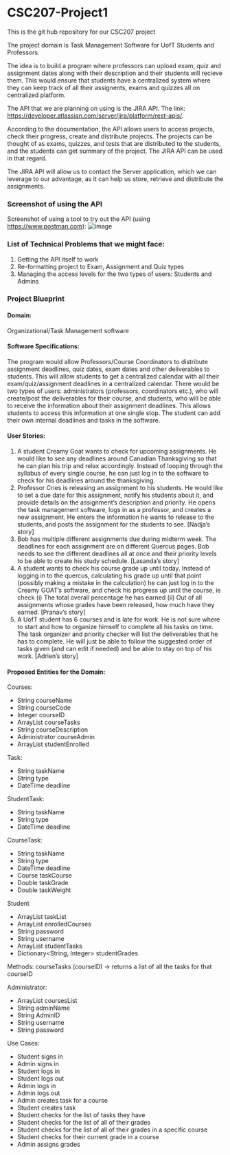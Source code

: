 # CSC207-Project1
This is the git hub repository for our CSC207 project

The project domain is Task Management Software for UofT Students and Professors.

The idea is to build a program where professors can upload exam, quiz and assignment dates along with their description and their students will recieve them. This would ensure that students have a centralized system where they can keep track of all their assignents, exams and quizzes all on centralized platform.

The API that we are planning on using is the JIRA API. The link: https://developer.atlassian.com/server/jira/platform/rest-apis/.

According to the documentation, the API allows users to access projects, check their progress, create and distribute projects. The projects can be thought of as exams, quizzes, and tests that are distributed to the students, and the students can get summary of the project. The JIRA API can be used in that regard.

The JIRA API will allow us to contact the Server application, which we can leverage to our advantage, as it can help us store, retrieve and distribute the assignments.
### Screenshot of using the API
Screenshot of using a tool to try out the API (using https://www.postman.com):
![image](https://github.com/k9pranav/CSC207-Project1/assets/132021752/73271187-b7e6-4431-ae6a-3155b9f8e8b0)

### List of Technical Problems that we might face:
  1) Getting the API itself to work
  2) Re-formatting project to Exam, Assignment and Quiz types
  3) Managing the access levels for the two types of users: Students and Admins

### Project Blueprint

#### Domain:
Organizational/Task Management software

#### Software Specifications:
The program would allow Professors/Course Coordinators to distribute assignment deadlines, quiz dates, exam dates and other deliverables to students. This will allow students to get a centralized calendar with all their exam/quiz/assignment deadlines in a centralized calendar. There would be two types of users: administrators (professors, coordinators etc.), who will create/post the deliverables for their course, and students, who will be able to receive the information about their assignment deadlines. This allows students to access this information at one single stop. The student can add their own internal deadlines and tasks in the software.

#### User Stories:
  1) A student Creamy Goat wants to check for upcoming assignments. He would like to see any deadlines around Canadian Thanksgiving so that he can plan his trip and relax accordingly. Instead of looping through the syllabus of every single course, he can just log in to the software to check for his deadlines around the thanksgiving.
  2) Professor Cries is releasing an assignment to his students. He would like to set a due date for this assignment, notify his students about it, and provide details on the assignment’s description and priority. He opens the task management software, logs in as a professor, and creates a new assignment. He enters the information he wants to release to the students, and posts the assignment for the students to see. [Nadja’s story]
  3) Bob has multiple different assignments due during midterm week. The deadlines for each assignment are on different Quercus pages. Bob needs to see the different deadlines all at once and their priority levels to be able to create his study schedule.  [Lasanda’s story]
  4) A student wants to check his course grade up until today. Instead of logging in to the quercus, calculating his grade up until that point (possibly making a mistake in the calculation) he can just log in to the Creamy GOAT’s software, and check his progress up until the course, ie check (i) The total overall percentage he has earned (ii) Out of all assignments whose grades have been released, how much have they earned. [Pranav’s story]
  5) A UofT student has 6 courses and is late for work. He is not sure where to start and how to organize himself to complete all his tasks on time. The task organizer and priority checker will list the deliverables that he has to complete. He will just be able to follow the suggested order of tasks given (and can edit if needed) and be able to stay on top of his work. [Adrien’s story]

#### Proposed Entities for the Domain:
Courses:
  - String courseName
  - String courseCode
  - Integer courseID
  - ArrayList<SuperTask> courseTasks
  - String courseDescription 
  - Administrator courseAdmin
  - ArrayList <Student> studentEnrolled 

Task:
  - String taskName
  - String type
  - DateTime deadline

StudentTask:
- String taskName
- String type
- DateTime deadline

CourseTask:
- String taskName
- String type
- DateTime deadline
- Course taskCourse
- Double taskGrade
- Double taskWeight

Student
  - ArrayList<Task> taskList 
  - ArrayList<Courses> enrolledCourses
  - String password
  - String username
  - ArrayList<Task> studentTasks
  - Dictionary<String, Integer> studentGrades

Methods:
courseTasks (courseID) -> returns a list of all the tasks for that courseID

Administrator:
  - ArrayList<Courses> coursesList
  - String adminName
  - String AdminID
  - String username
  - String password

Use Cases:
- Student signs in
- Admin signs in
- Student logs in
- Student logs out
- Admin logs in
- Admin logs out
- Admin creates task for a course
- Student creates task 
- Student checks for the list of tasks they have
- Student checks for the list of all of their grades
- Student checks for the list of all of their grades in a specific course
- Student checks for their current grade in a course
- Admin assigns grades
  



